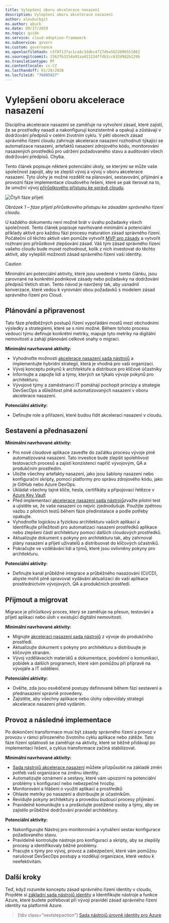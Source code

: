 ```yaml
---
title: Vylepšení oboru akcelerace nasazení
description: Vylepšení oboru akcelerace nasazení
author: alexbuckgit
ms.author: abuck
ms.date: 09/17/2019
ms.topic: guide
ms.service: cloud-adoption-framework
ms.subservice: govern
ms.custom: governance
ms.openlocfilehash: c5f07137ac1ca8c3ddbc4717dba5622096551862
ms.sourcegitcommit: 2362fb3154a91aa421224ffdb2cc632d982b129b
ms.translationtype: MT
ms.contentlocale: cs-CZ
ms.lasthandoff: 01/28/2020
ms.locfileid: "76805927"
---
```

# <a name="deployment-acceleration-discipline-improvement"></a>Vylepšení oboru akcelerace nasazení

Disciplína akcelerace nasazení se zaměřuje na vytvoření zásad, které zajistí, že se prostředky nasadí a nakonfigurují konzistentně a opakují a zůstávají v dodržování předpisů v celém životním cyklu. V pěti oborech zásad správného řízení cloudu zahrnuje akcelerace nasazení rozhodnutí týkající se automatizace nasazení, artefaktů nasazení zdrojového kódu, monitorování nasazených prostředků pro udržení požadovaného stavu a auditování všech dodržování předpisů. Chyba.

Tento článek popisuje některé potenciální úkoly, se kterými se může vaše společnost zapojit, aby se zlepšil vývoj a vývoj v oboru akcelerace nasazení. Tyto úlohy je možné rozdělit na plánování, sestavování, přijímání a provozní fáze implementace cloudového řešení, které se pak iterovat na to, že umožní vývoj [přírůstkového přístupu ke správě cloudu](../guides/index.md#an-incremental-approach-to-cloud-governance).

![Čtyři fáze přijetí](../../_images/govern/adoption-phases.png)

*Obrázek 1 – fáze přijetí přírůstkového přístupu ke zásadám správného řízení cloudu.*

U každého dokumentu není možné brát v úvahu požadavky všech společností. Tento článek popisuje navrhované minimální a potenciální příklady aktivit pro každou fázi procesu maturation zásad správného řízení. Počáteční cíl těchto aktivit vám pomůže vytvořit [MVP pro zásady](../guides/index.md#an-incremental-approach-to-cloud-governance) a vytvořit rozhraní pro přírůstkové zlepšování zásad. Váš tým zásad správného řízení vašeho cloudu bude muset rozhodnout, kolik z nich investovat do těchto aktivit, aby vylepšili možnosti zásad správného řízení vaší identity.

> [!CAUTION]
> Minimální ani potenciální aktivity, které jsou uvedené v tomto článku, jsou zarovnané na konkrétní podnikové zásady nebo požadavky na dodržování předpisů třetích stran. Tento návod je navržený tak, aby usnadnil konverzace, které vedou k vyrovnání obou požadavků s modelem zásad správného řízení pro Cloud.

## <a name="planning-and-readiness"></a>Plánování a připravenost

Tato fáze předběžných postupů řízení vypořádání mostů mezi obchodními výsledky a strategiemi, které se s nimi možné. Během tohoto procesu vedoucí týmu definuje konkrétní metriky, mapuje tyto metriky na digitální nemovitosti a zahájí plánování celkové snahy o migraci.

**Minimální navrhované aktivity:**

- Vyhodnoťte možnosti [akcelerace nasazení sada nástrojů](./toolchain.md) a implementujte hybridní strategii, která je vhodná pro vaši organizaci.
- Vývoj konceptu pokynů k architektuře a distribuce pro klíčové účastníky
- Informujte a zapojte lidi a týmy, kterých se týkalo vývoje pokynů pro architekturu.
- Vývojové týmy a zaměstnanci IT pomáhají pochopit principy a strategie DevSecOps a důležitost plně automatizovaných nasazení v oboru akcelerace nasazení.

**Potenciální aktivity:**

- Definujte role a přiřazení, které budou řídit akceleraci nasazení v cloudu.

## <a name="build-and-predeployment"></a>Sestavení a přednasazení

**Minimální navrhované aktivity:**

- Pro nové cloudové aplikace zaveďte do začátku procesu vývoje plně automatizovaná nasazení. Tato investice bude zlepšit spolehlivost testovacích procesů a zajistí konzistenci napříč vývojovým, QA a produkčním prostředím.
- Uložte všechny artefakty nasazení, jako jsou šablony nasazení nebo konfigurační skripty, pomocí platformy pro správu zdrojového kódu, jako je GitHub nebo Azure DevOps.
- Ukládat všechny tajné klíče, hesla, certifikáty a připojovací řetězce v [Azure Key Vault](https://docs.microsoft.com/azure/key-vault)
- Před implementací [akcelerace nasazení sada nástrojů](./toolchain.md)zvažte pilotní test a ujistěte se, že vaše nasazení co nejvíc zjednodušuje. Použijte zpětnou vazbu z pilotních testů během fáze předinstalace a podle potřeby opakujte.
- Vyhodnoťte logickou a fyzickou architekturu vašich aplikací a Identifikujte příležitosti pro automatizaci nasazení prostředků aplikace nebo zlepšení částí architektury pomocí dalších cloudových prostředků.
- Aktualizujte dokument s pokyny pro architekturu tak, aby zahrnoval plány nasazení a přijetí uživatelů a distribuovat do klíčových účastníků.
- Pokračujte ve vzdělávání lidí a týmů, které jsou ovlivněny pokyny pro architekturu.

**Potenciální aktivity:**

- Definujte kanál průběžné integrace a průběžného nasazování (CI/CD), abyste mohli plně spravovat vydávání aktualizací do vaší aplikace prostřednictvím vývojových, QA a produkčních prostředí.

## <a name="adopt-and-migrate"></a>Přijmout a migrovat

Migrace je přírůstkový proces, který se zaměřuje na přesun, testování a přijetí aplikací nebo úloh v existující digitální nemovitosti.

**Minimální navrhované aktivity:**

- Migrujte [akceleraci nasazení sada nástrojů](./toolchain.md) z vývoje do produkčního prostředí.
- Aktualizujte dokument s pokyny pro architekturu a distribuujte je klíčovým stranám.
- Vývoj vzdělávacích materiálů a dokumentace, povědomí o komunikaci, pobídek a dalších programech, které vám pomůžou při přípravě na vývojáře a IT oddělení.

**Potenciální aktivity:**

- Ověřte, zda jsou osvědčené postupy definované během fází sestavení a přednasazení správně provedeny.
- Zajistěte, aby všechny aplikace nebo úlohy odpovídaly strategii akcelerace nasazení před vydáním.

## <a name="operate-and-post-implementation"></a>Provoz a následné implementace

Po dokončení transformace musí být zásady správného řízení a provoz v provozu v rámci přirozeného životního cyklu aplikace nebo zátěže. Tato fáze řízení splatnosti se zaměřuje na aktivity, které se běžně přidávají po implementaci řešení, a cyklus transformace začíná stabilizovat.

**Minimální navrhované aktivity:**

- [Sada nástrojů akcelerace nasazení](./toolchain.md) můžete přizpůsobit na základě změn potřeb vaší organizace na změnu identity.
- Automatizujte oznámení a sestavy, které vám upozorní na potenciální problémy s konfigurací nebo nebezpečné hrozby.
- Monitorování a hlášení o využití aplikací a prostředků
- Ohlaste metriky po nasazení a distribuujte je účastníkům.
- Revidujte pokyny architektury a provedou budoucí procesy přijímání.
- Pravidelně komunikujte s a proškolujte postižené osoby a týmy, aby se zajistilo průběžné dodržování pravidel architektury.

**Potenciální aktivity:**

- Nakonfigurujte Nástroj pro monitorování a vytváření sestav konfigurace požadovaného stavu.
- Pravidelně kontrolujte nástroje pro konfiguraci a skripty, aby se zlepšily procesy a identifikovaly běžné problémy.
- Pracujte s týmy pro vývoj, provoz a zabezpečení, které vám pomůžou narušovat DevSecOps postupy a rozdělují organizace, které vedou k neefektivitám.

## <a name="next-steps"></a>Další kroky

Teď, když rozumíte konceptu zásad správného řízení identity v cloudu, Projděte si [základní sada nástrojů identity](./toolchain.md) a Identifikujte nástroje a funkce Azure, které budete potřebovat při vývoji pravidel zásad správného řízení identity na platformě Azure.

> [!div class="nextstepaction"]
> [Sada nástrojů úrovně identity pro Azure](./toolchain.md)
